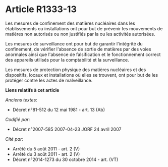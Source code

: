 # Article R1333-13

Les mesures de confinement des matières nucléaires dans les établissements ou installations ont pour but de prévenir les
mouvements de matières non autorisés ou non justifiés par la ou les activités autorisées.

Les mesures de surveillance ont pour but de garantir l'intégrité du confinement, de vérifier l'absence de sortie de matières
par des voies anormales ainsi que l'absence de falsification et le fonctionnement correct des appareils utilisés pour la
comptabilité et la surveillance.

Les mesures de protection physique des matières nucléaires et des dispositifs, locaux et installations où elles se trouvent,
ont pour but de les protéger contre les actes de malveillance.

**Liens relatifs à cet article**

_Anciens textes_:

  - Décret n°81-512 du 12 mai 1981 - art. 13 (Ab)

_Codifié par_:

  - Décret n°2007-585 2007-04-23 JORF 24 avril 2007

_Cité par_:

  - Arrêté du 5 août 2011 - art. 2 (V)
  - Arrêté du 3 août 2011 - art. 2 (V)
  - Décret n°2014-1273 du 30 octobre 2014 - art. (VT)

